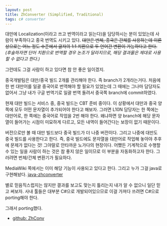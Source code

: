 ```yaml
---
layout: post
title: ZhConverter (Simplified, Traditional)
tags: c# converter
---
```


대만에 Localization(이라고 쓰고 번역이라고 읽는다)을 담당하시는 분이 있었는데 사람이 부족하다고 중국 번역도 시키고 있다. ~~대만은 번체, 중국은 간체를 사용하는데 이론상으로는 어느 정도 수준에서 글자의 1:1 치환으로 두 언어간 변환이 가능하다고 한다.~~ *(후술하자면 단어 치환으로 번역할 경우 논조가 달라지므로, 해당 결과물은 제대로 사용할 수 없다고 한다.)*

그런데도 그걸 사람이 하고 있다면 참 안 좋은 일이겠지.

중국개발팀은 대만/중국 빌드 2개를 관리해야 한다. 즉 branch가 2개라는거다. 처음에 한 번 대만어를 일괄 중국어로 번역해야 할 필요가 있었는데 그 때에는 그나마 담당자도 없어서 그냥 내가 구글 번역기로 일괄 번역 돌려서 중국쪽 branch에 commit하였다.

현재 대만 빌드는 서비스 중, 중국 빌드는 CBT 준비 중이다. 이 상황에서 대만과 중국 양 쪽에 모두 어떤 문자열이 추가되어야 한다고 해보자. 그러면 L10N 담당자는 한 쪽에는 대만어로, 한 쪽에는 중국어로 작업을 2번 해야 한다. 왜냐하면 양 branch에 해당 문자열이 들어가는 시점이 미묘하게 다르고, 모든 내역이 들어간다는 보장이 없기 때문이다.

버전으로만 볼 때 대만 빌드보다 중국 빌드가 더 나중 버전이다. 그리고 나중에 대만도 중국 빌드를 사용한다고 한다. 즉, 중국 빌드에도 문자열을 대만어로 작업해 놓아야 추후에 문제가 없다는 것! 그야말로 안타까운 노가다의 현장이다. 어쨌든 기계적으로 수행할 수 있는 일을 사람이 하는 것은 참 좋지 않은 일이므로 이 부분을 자동화하고자 한다. 그러려면 번체/간체 변환기가 필요하다.

MediaWiki 쪽에서는 이미 해당 기능이 사용되고 있다고 한다. 그리고 누가 그걸 java로 구현해놨다. [java-zhconverter](https://code.google.com/p/java-zhconverter/)

별로 믿음직스럽지는 않지만 결과를 보고도 맞는지 틀리는지 내가 알 수 없으니 일단 믿고 써보자. 사내 툴들은 대부분 C#으로 개발되어있으므로 이걸 가져다 쓰려면 C#으로 porting해야 한다.

그래서 porting했다.

* [github: ZhConv](https://github.com/lacti/ZhConv)
